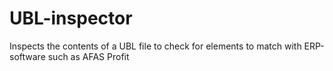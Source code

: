 # UBL-inspector
Inspects the contents of a UBL file to check for elements to match with ERP-software such as AFAS Profit
